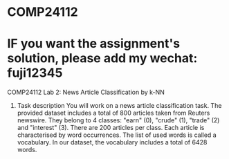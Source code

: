 # COMP24112

# IF you want the assignment's solution, please add my wechat: fuji12345

COMP24112 Lab 2: News Article Classification by k-NN
1. Task description
You will work on a news article classification task. 
The provided dataset includes a total of 800 articles taken from Reuters newswire. 
They belong to 4 classes: "earn" (0), "crude" (1), "trade" (2) and "interest" (3). 
There are 200 articles per class. Each article is characterised by word occurrences. 
The list of used words is called a vocabulary. In our dataset, the vocabulary includes a total of 6428 words.
